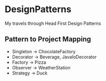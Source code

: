 # DesignPatterns

My travels through Head First Design Patterns

## Pattern to Project Mapping

* Singleton -> ChocolateFactory
* Decorator -> Beverage, JavaIoDecorator
* Factory   -> Pizza
* Observer  -> WeatherStation
* Strategy  -> Duck

